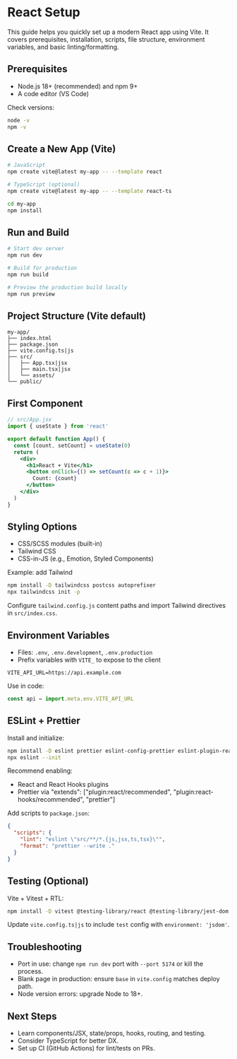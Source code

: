 # React Setup

This guide helps you quickly set up a modern React app using Vite. It covers prerequisites, installation, scripts, file structure, environment variables, and basic linting/formatting.

## Prerequisites
- Node.js 18+ (recommended) and npm 9+
- A code editor (VS Code)

Check versions:
```bash
node -v
npm -v
```

## Create a New App (Vite)
```bash
# JavaScript
npm create vite@latest my-app -- --template react

# TypeScript (optional)
npm create vite@latest my-app -- --template react-ts

cd my-app
npm install
```

## Run and Build
```bash
# Start dev server
npm run dev

# Build for production
npm run build

# Preview the production build locally
npm run preview
```

## Project Structure (Vite default)
```
my-app/
├── index.html
├── package.json
├── vite.config.ts|js
├── src/
│   ├── App.tsx|jsx
│   ├── main.tsx|jsx
│   └── assets/
└── public/
```

## First Component
```jsx
// src/App.jsx
import { useState } from 'react'

export default function App() {
  const [count, setCount] = useState(0)
  return (
    <div>
      <h1>React + Vite</h1>
      <button onClick={() => setCount(c => c + 1)}>
        Count: {count}
      </button>
    </div>
  )
}
```

## Styling Options
- CSS/SCSS modules (built-in)
- Tailwind CSS
- CSS-in-JS (e.g., Emotion, Styled Components)

Example: add Tailwind
```bash
npm install -D tailwindcss postcss autoprefixer
npx tailwindcss init -p
```
Configure `tailwind.config.js` content paths and import Tailwind directives in `src/index.css`.

## Environment Variables
- Files: `.env`, `.env.development`, `.env.production`
- Prefix variables with `VITE_` to expose to the client
```env
VITE_API_URL=https://api.example.com
```
Use in code:
```js
const api = import.meta.env.VITE_API_URL
```

## ESLint + Prettier
Install and initialize:
```bash
npm install -D eslint prettier eslint-config-prettier eslint-plugin-react eslint-plugin-react-hooks
npx eslint --init
```
Recommend enabling:
- React and React Hooks plugins
- Prettier via "extends": ["plugin:react/recommended", "plugin:react-hooks/recommended", "prettier"]

Add scripts to `package.json`:
```json
{
  "scripts": {
    "lint": "eslint \"src/**/*.{js,jsx,ts,tsx}\"",
    "format": "prettier --write ."
  }
}
```

## Testing (Optional)
Vite + Vitest + RTL:
```bash
npm install -D vitest @testing-library/react @testing-library/jest-dom jsdom
```
Update `vite.config.ts|js` to include `test` config with `environment: 'jsdom'`.

## Troubleshooting
- Port in use: change `npm run dev` port with `--port 5174` or kill the process.
- Blank page in production: ensure `base` in `vite.config` matches deploy path.
- Node version errors: upgrade Node to 18+.

## Next Steps
- Learn components/JSX, state/props, hooks, routing, and testing.
- Consider TypeScript for better DX.
- Set up CI (GitHub Actions) for lint/tests on PRs.
